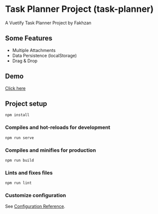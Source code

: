 # Task Planner Project (task-planner)
A Vuetify Task Planner Project by Fakhzan


## Some Features
- Multiple Attachments
- Data Persistence (localStorage)
- Drag & Drop


## Demo
[Click here](https://devfakhzan.github.io/)


## Project setup
```
npm install
```

### Compiles and hot-reloads for development
```
npm run serve
```

### Compiles and minifies for production
```
npm run build
```

### Lints and fixes files
```
npm run lint
```

### Customize configuration
See [Configuration Reference](https://cli.vuejs.org/config/).
